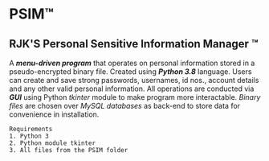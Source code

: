 # PSIM™
## RJK'S Personal Sensitive Information Manager ™

A ***menu-driven program*** that operates on personal information stored in a pseudo-encrypted binary file. 
Created using ***Python 3.8*** language.
Users can create and save strong passwords, usernames, id nos., account details and any other valid personal information.
All operations are conducted via ***GUI*** using Python *tkinter* module to make program more interactable.
*Binary files* are chosen over *MySQL databases* as back-end to store data for convenience in installation.

```
Requirements
1. Python 3
2. Python module tkinter
3. All files from the PSIM folder
```
